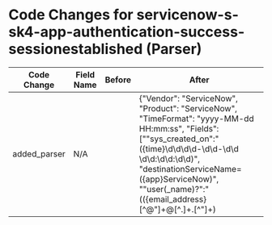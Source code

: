# Code Changes for servicenow-s-sk4-app-authentication-success-sessionestablished (Parser)

| Code Change | Field Name | Before | After |
|-------------|------------|--------|-------|
| added_parser | N/A |  | {"Vendor": "ServiceNow", "Product": "ServiceNow", "TimeFormat": "yyyy-MM-dd HH:mm:ss", "Fields": ["\"sys_created_on\":\"({time}\d\d\d\d-\d\d-\d\d \d\d:\d\d:\d\d)", "destinationServiceName=({app}ServiceNow)", "\"user(_name)?\":\"(({email_address}[^@\"]+@[^.]+\.[^\"]+)|({user}[\w\.\-\!\#\^\~]{1,40}\$?))", "\"name\":\"({object}[^\"]+)", "\"parm1\":\"\s*(|-|({resource}[^\",]+?[^\\\s])\s*)\",", "\"parm2\":\"({dest_ip}((([0-9a-fA-F.]{0,4}):{1,2}){1,7}([0-9a-fA-F]){0,4})|(((25[0-5]|(2[0-4]|1\d|[0-9]|)\d)\.?\b){4}))(:({dest_port}\d+))?"], "Name": "servicenow-s-sk4-app-authentication-success-sessionestablished", "ParserVersion": "v1.0.0", "Conditions": ["\"sys_created_by\":", "\"sys_created_on\":", "\"name\":\"session.established\""]} |